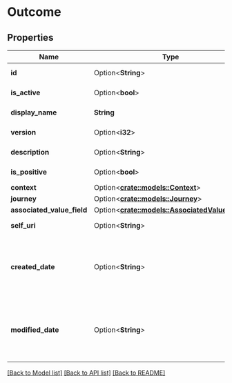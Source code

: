 # Outcome

## Properties

Name | Type | Description | Notes
------------ | ------------- | ------------- | -------------
**id** | Option<**String**> | The globally unique identifier for the object. | [optional][readonly]
**is_active** | Option<**bool**> | Whether or not the outcome is active. | [optional]
**display_name** | **String** | The display name of the outcome. | 
**version** | Option<**i32**> | The version of the outcome. | [optional]
**description** | Option<**String**> | A description of the outcome. | [optional]
**is_positive** | Option<**bool**> | Whether or not the outcome is positive. | [optional]
**context** | Option<[**crate::models::Context**](Context.md)> |  | [optional]
**journey** | Option<[**crate::models::Journey**](Journey.md)> |  | [optional]
**associated_value_field** | Option<[**crate::models::AssociatedValueField**](AssociatedValueField.md)> |  | [optional]
**self_uri** | Option<**String**> | The URI for this object | [optional][readonly]
**created_date** | Option<**String**> | Timestamp indicating when the outcome was created. Date time is represented as an ISO-8601 string. For example: yyyy-MM-ddTHH:mm:ss[.mmm]Z | [optional]
**modified_date** | Option<**String**> | Timestamp indicating when the outcome was last updated. Date time is represented as an ISO-8601 string. For example: yyyy-MM-ddTHH:mm:ss[.mmm]Z | [optional]

[[Back to Model list]](../README.md#documentation-for-models) [[Back to API list]](../README.md#documentation-for-api-endpoints) [[Back to README]](../README.md)


